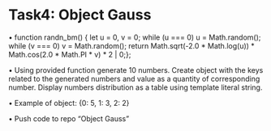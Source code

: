 # Task4: Object Gauss

• function randn_bm() { let u = 0, v = 0; while (u === 0) u =
Math.random(); while (v === 0) v = Math.random(); return
Math.sqrt(-2.0 * Math.log(u)) * Math.cos(2.0 * Math.PI * v) * 2 | 0;};

• Using provided function generate 10 numbers. Create object with the
keys related to the generated numbers and value as a quantity of
corresponding number. Display numbers distribution as a table using
template literal string.

• Example of object: {0: 5, 1: 3, 2: 2}

• Push code to repo “Object Gauss”


